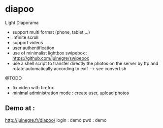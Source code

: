 diapoo
======

Light Diaporama

- support multi format (phone, tablet ...)
- infinite scroll
- support videos 
- user authentification
- use of minimalist lightbox swipebox : https://github.com/julnegre/swipebox
- use a shell script to transfer directly the photos on the server by ftp and rotate automatically according to exif
--> see convert.sh

@TODO 
- fix video with firefox
- minimal administration mode : create user, upload photos

Demo at :
--------
http://julnegre.fr/diapoo/
login : demo 
pwd : demo
